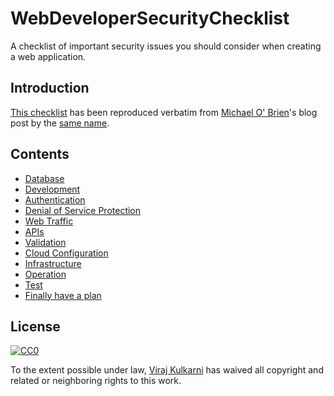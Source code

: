 # WebDeveloperSecurityChecklist

A checklist of important security issues you should consider when creating a web application.

## Introduction

[This checklist](CHECKLIST.md) has been reproduced verbatim from [Michael O' Brien](https://simplesecurity.sensedeep.com/@sensedeep)'s blog post by the [same name](https://simplesecurity.sensedeep.com/web-developer-security-checklist-f2e4f43c9c56).

## Contents
- [Database](CHECKLIST.md#database)
- [Development](CHECKLIST.md#development)
- [Authentication](CHECKLIST.md#authentication)
- [Denial of Service Protection](CHECKLIST.md#denial-of-service-protection)
- [Web Traffic](CHECKLIST.md#web-traffic)
- [APIs](CHECKLIST.md#apis)
- [Validation](CHECKLIST.md#validation)
- [Cloud Configuration](CHECKLIST.md#cloud-configuration)
- [Infrastructure](CHECKLIST.md#infrastructure)
- [Operation](CHECKLIST.md#operation)
- [Test](CHECKLIST.md#test)
- [Finally have a plan](CHECKLIST.md#finally-have-a-plan)

## License

[![CC0](http://mirrors.creativecommons.org/presskit/buttons/88x31/svg/cc-zero.svg)](https://creativecommons.org/publicdomain/zero/1.0/)

To the extent possible under law, [Viraj Kulkarni](http://virajkulkarni.me/) has waived all copyright and related or neighboring rights to this work.
